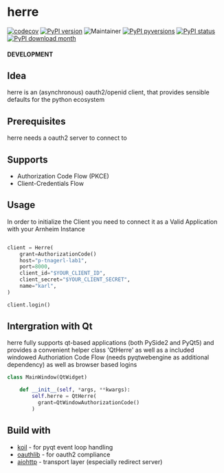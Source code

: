 # herre

[![codecov](https://codecov.io/gh/jhnnsrs/herre/branch/master/graph/badge.svg?token=UGXEA2THBV)](https://codecov.io/gh/jhnnsrs/herre)
[![PyPI version](https://badge.fury.io/py/herre.svg)](https://pypi.org/project/herre/)
![Maintainer](https://img.shields.io/badge/maintainer-jhnnsrs-blue)
[![PyPI pyversions](https://img.shields.io/pypi/pyversions/herre.svg)](https://pypi.python.org/pypi/herre/)
[![PyPI status](https://img.shields.io/pypi/status/herre.svg)](https://pypi.python.org/pypi/herre/)
[![PyPI download month](https://img.shields.io/pypi/dm/herre.svg)](https://pypi.python.org/pypi/herre/)

#### DEVELOPMENT

## Idea

herre is an (asynchronous) oauth2/openid client, that provides sensible defaults for the python
ecosystem

## Prerequisites

herre needs a oauth2 server to connect to

## Supports

- Authorization Code Flow (PKCE)
- Client-Credentials Flow

## Usage

In order to initialize the Client you need to connect it as a Valid Application with your Arnheim Instance

```python

client = Herre(
    grant=AuthorizationCode()
    host="p-tnagerl-lab1",
    port=8000,
    client_id="$YOUR_CLIENT_ID",
    client_secret="$YOUR_CLIENT_SECRET",
    name="karl",
)

client.login()

```

## Intergration with Qt

herre fully supports qt-based applications (both PySide2 and PyQt5) and provides a convenient helper class 'QtHerre'
as well as a included windowed Authoriation Code Flow (needs pyqtwebengine as additional dependency) as well as browser based logins

```python
class MainWindow(QtWidget)

    def __init__(self, *args, **kwargs):
        self.herre = QtHerre(
          grant=QtWindowAuthorizationCode()
        )

```

## Build with

- [koil](https://github.com/jhnnsrs/koil) - for pyqt event loop handling
- [oauthlib](https://github.com/oauthlib/oauthlib) - for oauth2 compliance
- [aiohttp](https://github.com/aio-libs/aiohttp) - transport layer (especially redirect server)
